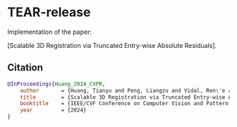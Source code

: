 # TEAR-release

Implementation of the paper:

[Scalable 3D Registration via Truncated Entry-wise Absolute Residuals].

## Citation

```bibtex
@InProceedings{Huang_2024_CVPR,
    author       = {Huang, Tianyu and Peng, Liangzu and Vidal, Ren\'e and Liu, Yun-Hui},
    title        = {Scalable 3D Registration via Truncated Entry-wise Absolute Residuals},
    booktitle    = {IEEE/CVF Conference on Computer Vision and Pattern Recognition (CVPR)},
    year         = {2024}
}
```
